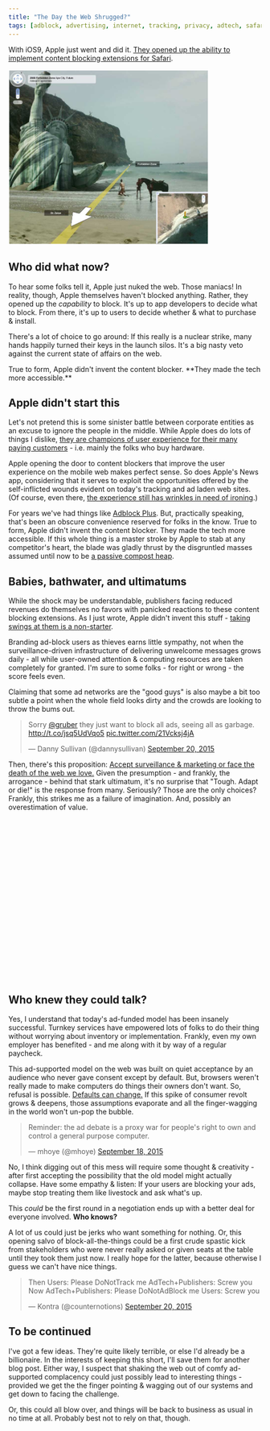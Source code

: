 ```yaml
---
title: "The Day the Web Shrugged?"
tags: [adblock, advertising, internet, tracking, privacy, adtech, safari]
---
```


<nav role="navigation" class="table-of-contents"></nav>


With iOS9, Apple just went and did it. [They opened up the ability to implement
content blocking extensions for Safari][contentblocking].

[contentblocking]: https://developer.apple.com/library/prerelease/ios/releasenotes/General/WhatsNewInSafari/Articles/Safari_9.html#//apple_ref/doc/uid/TP40014305-CH9-SW8

[<img id="thumbnail" class="lazyload" style="width: 400px" src="/uploads/2015/blocked/damnyoualltohell.png">](http://www.liveforfilms.com/2010/02/07/you-maniacs-you-blew-it-up-ah-damn-you-god-damn-you-all-to-hell-planet-of-the-apes-on-google-maps/)

## Who did what now?

To hear some folks tell it, Apple just nuked the web. Those maniacs! In
reality, though, Apple themselves haven't blocked anything.  Rather, they
opened up the *capability* to block. It's up to app developers to decide what
to block. From there, it's up to users to decide whether & what to purchase &
install. 

There's a lot of choice to go around: If this really is a nuclear strike, many
hands happily turned their keys in the launch silos. It's a big nasty veto
against the current state of affairs on the web.

<div class="pullquote right">
True to form, Apple didn't invent the content blocker. **They made
the tech more accessible.**
</div>

## Apple didn't start this

Let's not pretend this is some sinister battle between corporate entities as an
excuse to ignore the people in the middle. While Apple does do lots of things I
dislike, [they are champions of user experience for their many paying
customers][applecustomers] - i.e. mainly the folks who buy hardware.

[applecustomers]: http://www.informationweek.com/it-life/tim-cook-customers-not-companies-should-control-their-data/d/d-id/1320684

Apple opening the door to
content blockers that improve the user experience on the mobile web makes
perfect sense. So does Apple's News app, considering that it serves to exploit
the opportunities offered by the self-inflicted wounds evident on today's
tracking and ad laden web sites. (Of course, even there, [the experience
still has wrinkles in need of ironing][applenewsnyt].)

[applenewsnyt]: https://twitter.com/khoi/status/645226687685337088

For years we've had things like [Adblock Plus][]. But, practically speaking,
that's been an obscure convenience reserved for folks in the know. True to
form, Apple didn't invent the content blocker. They made the tech more
accessible. If this whole thing is a master stroke by Apple to stab at any
competitor's heart, the blade was gladly thrust by the disgruntled masses
assumed until now to be [a passive compost heap][compost].

[adblock plus]: https://adblockplus.org/
[compost]: http://blog.lmorchard.com/2014/10/08/microblogging-like-its-2002/#Free_as_in_Lunch

## Babies, bathwater, and ultimatums

While the shock may be understandable, publishers facing reduced revenues do
themselves no favors with panicked reactions to these content blocking
extensions. As I just wrote, Apple didn't invent this stuff - [taking swings at
them is a non-starter][robapple].

Branding ad-block users as thieves earns little sympathy, not when the
surveillance-driven infrastructure of delivering unwelcome messages grows daily -
all while user-owned attention & computing resources are taken completely for
granted. I'm sure to some folks - for right or wrong - the score feels even.

Claiming that some ad networks are the "good guys" is also maybe a bit too
subtle a point when the whole field looks dirty and the crowds are looking
to throw the bums out.

<blockquote class="twitter-tweet" lang="en"><p lang="en" dir="ltr">Sorry <a href="https://twitter.com/gruber">@gruber</a> they just want to block all ads, seeing all as garbage. <a href="http://t.co/jsq5UdVqo5">http://t.co/jsq5UdVqo5</a> <a href="http://t.co/21Vcksj4jA">pic.twitter.com/21Vcksj4jA</a></p>&mdash; Danny Sullivan (@dannysullivan) <a href="https://twitter.com/dannysullivan/status/645634044558884864">September 20, 2015</a></blockquote>

[robapple]: http://fortune.com/2015/09/18/dear-apple-i-may-rob-your-store/

Then, there's this proposition: [Accept surveillance & marketing or face the
death of the web we love.][webdeath] Given the presumption - and frankly, the
arrogance - behind that stark ultimatum, it's no surprise that "Tough. Adapt or
die!" is the response from many. Seriously? Those are the only
choices? Frankly, this strikes me as a failure of imagination. And, possibly
an overestimation of value.

[webdeath]: http://www.theverge.com/2015/9/17/9338963/welcome-to-hell-apple-vs-google-vs-facebook-and-the-slow-death-of-the-web

<div class="video-container"><iframe class="lazyload" width="560" height="315" src="" data-src="https://www.youtube.com/embed/IVXJmfd3cmg" frameborder="0" allowfullscreen></iframe></div>

## Who knew they could talk?

Yes, I understand that today's ad-funded model has been insanely successful.
Turnkey services have empowered lots of folks to do their thing without
worrying about inventory or implementation. Frankly, even my own employer has
benefited - and me along with it by way of a regular paycheck. 

This ad-supported model on the web was built on quiet acceptance by an audience
who never gave consent except by default. But, browsers weren't really made to
make computers do things their owners don't want. So, refusal is possible.
[Defaults can change.][mozillacookies] If this spike of consumer revolt grows & deepens, those
assumptions evaporate and all the finger-wagging in the world won't un-pop the
bubble.

[mozillacookies]: http://www.adweek.com/news/technology/ad-networks-beware-firefox-block-third-party-cookies-147513 

<blockquote class="twitter-tweet" lang="en"><p lang="en" dir="ltr">Reminder: the ad debate is a proxy war for people&#39;s right to own and control a general purpose computer.</p>&mdash; mhoye (@mhoye) <a href="https://twitter.com/mhoye/status/645014642075435008">September 18, 2015</a></blockquote>

No, I think digging out of this mess will require some thought & creativity -
after first accepting the possibility that the old model might actually collapse. Have
some empathy & listen: If your users are blocking your ads, maybe stop treating
them like livestock and ask what's up. 

This *could* be the first round in a negotiation ends up with a better deal for
everyone involved. **Who knows?** 

A lot of us could just be jerks who want something for nothing. Or, this
opening salvo of block-all-the-things could be a first crude spastic
kick from stakeholders who were never really asked or given seats at the table
until they took them just now. I really hope for the latter, because otherwise
I guess we can't have nice things.

<blockquote class="twitter-tweet" lang="en"><p lang="en" dir="ltr">Then&#10;Users: Please DoNotTrack me&#10;AdTech+Publishers: Screw you&#10;&#10;Now &#10;AdTech+Publishers: Please DoNotAdBlock me &#10;Users: Screw you</p>&mdash; Kontra (@counternotions) <a href="https://twitter.com/counternotions/status/645598372166893568">September 20, 2015</a></blockquote>

## To be continued

I've got a few ideas. They're quite likely terrible, or else I'd already be a
billionaire. In the interests of keeping this short, I'll save them for 
another blog post. Either way, I suspect that shaking the web out of comfy
ad-supported complacency could just possibly lead to interesting things -
provided we get the the finger pointing & wagging out of our systems and get
down to facing the challenge.

Or, this could all blow over, and things will be back to business as usual
in no time at all. Probably best not to rely on that, though.

<script async src="//platform.twitter.com/widgets.js" charset="utf-8"></script>

<!-- vim: set wrap wm=5 syntax=mkd textwidth=78: -->
